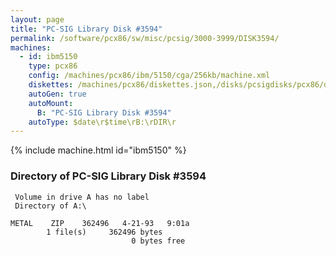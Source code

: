 ```yaml
---
layout: page
title: "PC-SIG Library Disk #3594"
permalink: /software/pcx86/sw/misc/pcsig/3000-3999/DISK3594/
machines:
  - id: ibm5150
    type: pcx86
    config: /machines/pcx86/ibm/5150/cga/256kb/machine.xml
    diskettes: /machines/pcx86/diskettes.json,/disks/pcsigdisks/pcx86/diskettes.json
    autoGen: true
    autoMount:
      B: "PC-SIG Library Disk #3594"
    autoType: $date\r$time\rB:\rDIR\r
---
```


{% include machine.html id="ibm5150" %}

### Directory of PC-SIG Library Disk #3594

     Volume in drive A has no label
     Directory of A:\

    METAL    ZIP    362496   4-21-93   9:01a
            1 file(s)     362496 bytes
                               0 bytes free
